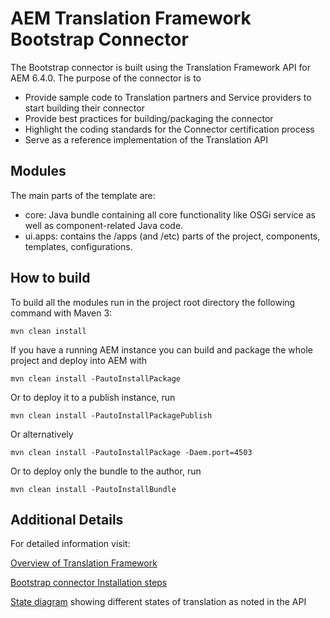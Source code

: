 # AEM Translation Framework Bootstrap Connector

The Bootstrap connector is built using the Translation Framework API for AEM 6.4.0. The purpose of the connector is to

* Provide sample code to Translation partners and Service providers to start building their connector
* Provide best practices for building/packaging the connector
* Highlight the coding standards for the Connector certification process
* Serve as a reference implementation of the Translation API

## Modules

The main parts of the template are:

* core: Java bundle containing all core functionality like OSGi service as well as component-related Java code.
* ui.apps: contains the /apps (and /etc) parts of the project, components, templates, configurations.

## How to build

To build all the modules run in the project root directory the following command with Maven 3:

    mvn clean install

If you have a running AEM instance you can build and package the whole project and deploy into AEM with  

    mvn clean install -PautoInstallPackage
    
Or to deploy it to a publish instance, run

    mvn clean install -PautoInstallPackagePublish
    
Or alternatively

    mvn clean install -PautoInstallPackage -Daem.port=4503

Or to deploy only the bundle to the author, run

    mvn clean install -PautoInstallBundle

## Additional Details

For detailed information visit:
    
[Overview of Translation Framework](https://docs.adobe.com/docs/en/aem/6-1/administer/sites/translation/tc-tic.html)

[Bootstrap connector Installation steps](https://helpx.adobe.com/experience-manager/using/bootstrap.html)

[State diagram](https://files.acrobat.com/a/preview/32824bd9-6cc6-41b4-bc7b-8e7c4d2c7d65) showing different states of translation as noted in the API
    
